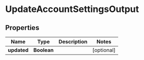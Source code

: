 

# UpdateAccountSettingsOutput

## Properties

Name | Type | Description | Notes
------------ | ------------- | ------------- | -------------
**updated** | **Boolean** |  |  [optional]



